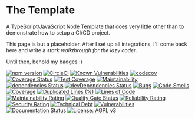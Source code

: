 # The Template
A TypeScript/JavaScript Node Template that does very little other than to demonstrate how to setup a CI/CD project.

This page is but a placeholder. After I set up all integrations, I'll come back here and write a *stark walkthrough for the lazy coder*.

Until then, behold my badges :)

[![npm version](https://badge.fury.io/js/%40rcmedeiros%2Ftslint-config.svg)](https://badge.fury.io/js/%40rcmedeiros%2Ftslint-config)
[![CircleCI](https://circleci.com/gh/rcmedeiros/template.svg?style=svg&circle-token=0cbb60bd086a80279822859c0ed2610d5428a223)](https://circleci.com/gh/rcmedeiros/template)
[![Known Vulnerabilities](https://snyk.io/test/github/rcmedeiros/template/badge.svg?targetFile=package.json)](https://snyk.io/test/github/rcmedeiros/template?targetFile=package.json)
[![codecov](https://codecov.io/gh/rcmedeiros/template/branch/master/graph/badge.svg?token=CJcGrQ0S58)](https://codecov.io/gh/rcmedeiros/template)
[![Coverage Status](https://coveralls.io/repos/github/rcmedeiros/template/badge.svg?branch=master)](https://coveralls.io/github/rcmedeiros/template?branch=master)
[![Test Coverage](https://api.codeclimate.com/v1/badges/37e2987f72bc13b00e5a/test_coverage)](https://codeclimate.com/github/rcmedeiros/template/test_coverage)
[![Maintainability](https://api.codeclimate.com/v1/badges/37e2987f72bc13b00e5a/maintainability)](https://codeclimate.com/github/rcmedeiros/template/maintainability)
[![dependencies Status](https://david-dm.org/rcmedeiros/template/status.svg)](https://david-dm.org/rcmedeiros/template)
[![devDependencies Status](https://david-dm.org/rcmedeiros/template/dev-status.svg)](https://david-dm.org/rcmedeiros/template?type=dev)
[![Bugs](https://sonarcloud.io/api/project_badges/measure?project=rcmedeiros_template&metric=bugs)](https://sonarcloud.io/dashboard?id=rcmedeiros_template)
[![Code Smells](https://sonarcloud.io/api/project_badges/measure?project=rcmedeiros_template&metric=code_smells)](https://sonarcloud.io/dashboard?id=rcmedeiros_template)
[![Coverage](https://sonarcloud.io/api/project_badges/measure?project=rcmedeiros_template&metric=coverage)](https://sonarcloud.io/dashboard?id=rcmedeiros_template)
[![Duplicated Lines (%)](https://sonarcloud.io/api/project_badges/measure?project=rcmedeiros_template&metric=duplicated_lines_density)](https://sonarcloud.io/dashboard?id=rcmedeiros_template)
[![Lines of Code](https://sonarcloud.io/api/project_badges/measure?project=rcmedeiros_template&metric=ncloc)](https://sonarcloud.io/dashboard?id=rcmedeiros_template)
[![Maintainability Rating](https://sonarcloud.io/api/project_badges/measure?project=rcmedeiros_template&metric=sqale_rating)](https://sonarcloud.io/dashboard?id=rcmedeiros_template)
[![Quality Gate Status](https://sonarcloud.io/api/project_badges/measure?project=rcmedeiros_template&metric=alert_status)](https://sonarcloud.io/dashboard?id=rcmedeiros_template)
[![Reliability Rating](https://sonarcloud.io/api/project_badges/measure?project=rcmedeiros_template&metric=reliability_rating)](https://sonarcloud.io/dashboard?id=rcmedeiros_template)
[![Security Rating](https://sonarcloud.io/api/project_badges/measure?project=rcmedeiros_template&metric=security_rating)](https://sonarcloud.io/dashboard?id=rcmedeiros_template)
[![Technical Debt](https://sonarcloud.io/api/project_badges/measure?project=rcmedeiros_template&metric=sqale_index)](https://sonarcloud.io/dashboard?id=rcmedeiros_template)
[![Vulnerabilities](https://sonarcloud.io/api/project_badges/measure?project=rcmedeiros_template&metric=vulnerabilities)](https://sonarcloud.io/dashboard?id=rcmedeiros_template)
[![Documentation Status](https://readthedocs.org/projects/typescriptjavascriptnode-template/badge/?version=latest)](https://typescriptjavascriptnode-template.readthedocs.io/en/latest/?badge=latest)
[![License: AGPL v3](https://img.shields.io/badge/License-AGPL%20v3-blue.svg)](https://www.gnu.org/licenses/agpl-3.0)



